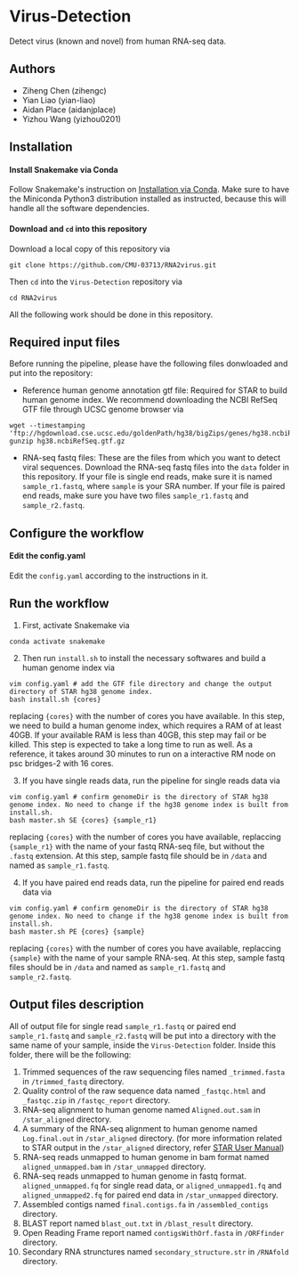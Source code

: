 # Virus-Detection
Detect virus (known and novel) from human RNA-seq data.

## Authors
* Ziheng Chen (zihengc)
* Yian Liao (yian-liao)
* Aidan Place (aidanjplace)
* Yizhou Wang (yizhou0201)

## Installation

#### Install Snakemake via Conda
Follow Snakemake's instruction on [Installation via Conda](https://snakemake.readthedocs.io/en/stable/getting_started/installation.html#installation-via-conda). Make sure to have the Miniconda Python3 distribution installed as instructed, because this will handle all the software dependencies. 

#### Download and `cd` into this repository 
Download a local copy of this repository via
```
git clone https://github.com/CMU-03713/RNA2virus.git
```
Then `cd` into the `Virus-Detection` repository via
```
cd RNA2virus
```
All the following work should be done in this repository.

## Required input files
Before running the pipeline, please have the following files donwloaded and put into the repository:
* Reference human genome annotation gtf file: Required for STAR to build human genome index. We recommend downloading the NCBI RefSeq GTF file through UCSC genome browser via
```
wget --timestamping 'ftp://hgdownload.cse.ucsc.edu/goldenPath/hg38/bigZips/genes/hg38.ncbiRefSeq.gtf.gz'
gunzip hg38.ncbiRefSeq.gtf.gz
```
* RNA-seq fastq files: These are the files from which you want to detect viral sequences. Download the RNA-seq fastq files into the `data` folder in this repository. If your file is single end reads, make sure it is named `sample_r1.fastq`, where `sample` is your SRA number. If your file is paired end reads, make sure you have two files `sample_r1.fastq` and `sample_r2.fastq`.

## Configure the workflow

#### Edit the config.yaml
Edit the `config.yaml` according to the instructions in it.


## Run the workflow
1. First, activate Snakemake via
```
conda activate snakemake
```
2. Then run `install.sh` to install the necessary softwares and build a human genome index via
```
vim config.yaml # add the GTF file directory and change the output directory of STAR hg38 genome index.
bash install.sh {cores}
```
replacing `{cores}` with the number of cores you have available.
In this step, we need to build a human genome index, which requires a RAM of at least 40GB. If your available RAM is less than 40GB, this step may fail or be killed. This step is expected to take a long time to run as well. As a reference, it takes around 30 minutes to run on a interactive RM node on psc bridges-2 with 16 cores.

3. If you have single reads data, run the pipeline for single reads data via
```
vim config.yaml # confirm genomeDir is the directory of STAR hg38 genome index. No need to change if the hg38 genome index is built from install.sh.
bash master.sh SE {cores} {sample_r1} 
```
replacing `{cores}` with the number of cores you have available, replaccing `{sample_r1}` with the name of your fastq RNA-seq file, but without the `.fastq` extension. At this step, sample fastq file should be in `/data` and named as `sample_r1.fastq`.

4. If you have paired end reads data, run the pipeline for paired end reads data via
```
vim config.yaml # confirm genomeDir is the directory of STAR hg38 genome index. No need to change if the hg38 genome index is built from install.sh.
bash master.sh PE {cores} {sample} 
```
replacing `{cores}` with the number of cores you have available, replaccing `{sample}` with the name of your sample RNA-seq. At this step, sample fastq files should be in `/data` and named as `sample_r1.fastq` and `sample_r2.fastq`.

## Output files description
All of output file for single read `sample_r1.fastq` or paired end `sample_r1.fastq` and `sample_r2.fastq` will be put into a directory with the same name of your sample, inside the `Virus-Detection` folder. Inside this folder, there will be the following:
1. Trimmed sequences of the raw sequencing files named `_trimmed.fasta` in `/trimmed_fastq` directory.
2. Quality control of the raw sequence data named `_fastqc.html` and `_fastqc.zip` in `/fastqc_report` directory.
3. RNA-seq alignment to human genome named `Aligned.out.sam` in `/star_aligned` directory.
4. A summary of the RNA-seq alignment to human genome named `Log.final.out` in `/star_aligned` directory.
(for more information related to STAR output in the `/star_aligned` directory, refer [STAR User Manual](https://github.com/alexdobin/STAR/blob/master/doc/STARmanual.pdf))
6. RNA-seq reads unmapped to human genome in bam format named `aligned_unmapped.bam` in `/star_unmapped` directory.
7. RNA-seq reads unmapped to human genome in fastq format. `aligned_unmapped.fq` for single read data, or `aligned_unmapped1.fq` and `aligned_unmapped2.fq` for paired end data in `/star_unmapped` directory.
8. Assembled contigs named `final.contigs.fa` in `/assembled_contigs` directory.
9. BLAST report named `blast_out.txt` in `/blast_result` directory.
10. Open Reading Frame report named `contigsWithOrf.fasta` in `/ORFfinder` directory.
11. Secondary RNA strunctures named `secondary_structure.str` in `/RNAfold` directory.
